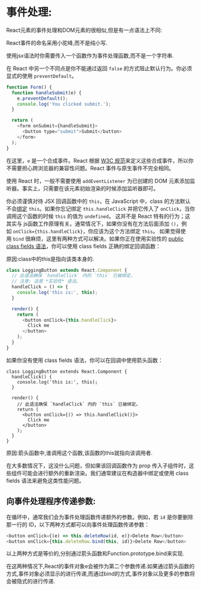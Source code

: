 # 事件处理:

React元素的事件处理和DOM元素的很相似,但是有一点语法上不同:

React事件的命名采用小驼峰,而不是纯小写.

使用jsx语法时你需要传入一个函数作为事件处理函数,而不是一个字符串.

在 React 中另一个不同点是你不能通过返回 `false` 的方式阻止默认行为。你必须显式的使用 `preventDefault`。 

```js
function Form() {
  function handleSubmit(e) {
    e.preventDefault();
    console.log('You clicked submit.');
  }

  return (
    <form onSubmit={handleSubmit}>
      <button type="submit">Submit</button>
    </form>
  );
}
```

在这里，`e` 是一个合成事件。React 根据 [W3C 规范](https://www.w3.org/TR/DOM-Level-3-Events/)来定义这些合成事件，所以你不需要担心跨浏览器的兼容性问题。React 事件与原生事件不完全相同。 

使用 React 时，一般不需要使用 `addEventListener` 为已创建的 DOM 元素添加监听器。事实上，只需要在该元素初始渲染的时候添加监听器即可。 



你必须谨慎对待 JSX 回调函数中的 `this`，在 JavaScript 中，class 的方法默认不会[绑定](https://developer.mozilla.org/en/docs/Web/JavaScript/Reference/Global_objects/Function/bind) `this`。如果你忘记绑定 `this.handleClick` 并把它传入了 `onClick`，当你调用这个函数的时候 `this` 的值为 `undefined`。 这并不是 React 特有的行为；这其实与 js函数工作原理有关。通常情况下，如果你没有在方法后面添加 `()`，例如 `onClick={this.handleClick}`，你应该为这个方法绑定 `this`。 如果觉得使用 `bind` 很麻烦，这里有两种方式可以解决。如果你正在使用实验性的 [public class fields 语法](https://babeljs.io/docs/plugins/transform-class-properties/)，你可以使用 class fields 正确的绑定回调函数： 

原因:class中的this是指向该类本身的.

```js
class LoggingButton extends React.Component {
  // 此语法确保 `handleClick` 内的 `this` 已被绑定。
  // 注意: 这是 *实验性* 语法。
  handleClick = () => {
    console.log('this is:', this);
  }

  render() {
    return (
      <button onClick={this.handleClick}>
        Click me
      </button>
    );
  }
}
```

如果你没有使用 class fields 语法，你可以在回调中使用箭头函数： 

```
class LoggingButton extends React.Component {
  handleClick() {
    console.log('this is:', this);
  }

  render() {
    // 此语法确保 `handleClick` 内的 `this` 已被绑定。
    return (
      <button onClick={() => this.handleClick()}>
        Click me
      </button>
    );
  }
}
```

原因:箭头函数中,谁调用这个函数,该函数的this就指向该调用者.

在大多数情况下，这没什么问题，但如果该回调函数作为 prop 传入子组件时，这些组件可能会进行额外的重新渲染。我们通常建议在构造器中绑定或使用 class fields 语法来避免这类性能问题。 

## 向事件处理程序传递参数:

在循环中，通常我们会为事件处理函数传递额外的参数。例如，若 `id` 是你要删除那一行的 ID，以下两种方式都可以向事件处理函数传递参数： 

```js
<button onClick={(e) => this.deleteRow(id, e)}>Delete Row</button>
<button onClick={this.deleteRow.bind(this, id)}>Delete Row</button>
```

以上两种方式是等价的,分别通过箭头函数和Function.prototype.bind来实现.

在这两种情况下,React的事件对象e会被作为第二个参数传递.如果通过箭头函数的方式,事件对象必须显示的进行传递,而通过bind的方式,事件对象以及更多的参数将会被隐式的进行传递.